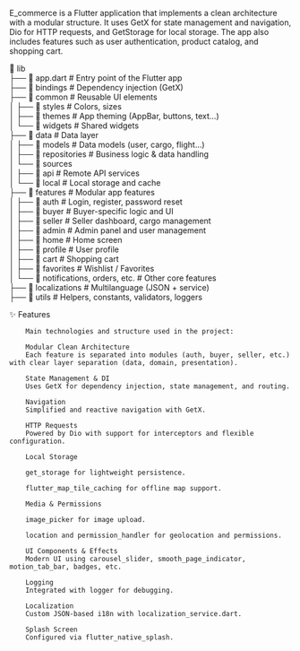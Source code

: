 E_commerce is a Flutter application that implements a clean architecture with a modular structure. It uses GetX for state management and navigation, Dio for HTTP requests, and GetStorage for local storage. The app also includes features such as user authentication, product catalog, and shopping cart.


📁 lib  
├── 📄 app.dart                      # Entry point of the Flutter app  
├── 📁 bindings                     # Dependency injection (GetX)  
├── 📁 common                       # Reusable UI elements  
│   ├── 📁 styles                   # Colors, sizes  
│   ├── 📁 themes                   # App theming (AppBar, buttons, text…)  
│   └── 📁 widgets                  # Shared widgets  
├── 📁 data                         # Data layer  
│   ├── 📁 models                   # Data models (user, cargo, flight…)  
│   ├── 📁 repositories             # Business logic & data handling  
│   └── 📁 sources  
│       ├── 📁 api                  # Remote API services  
│       └── 📁 local                # Local storage and cache  
├── 📁 features                     # Modular app features  
│   ├── 📁 auth                     # Login, register, password reset  
│   ├── 📁 buyer                    # Buyer-specific logic and UI  
│   ├── 📁 seller                   # Seller dashboard, cargo management  
│   ├── 📁 admin                    # Admin panel and user management  
│   ├── 📁 home                     # Home screen  
│   ├── 📁 profile                  # User profile  
│   ├── 📁 cart                     # Shopping cart  
│   ├── 📁 favorites                # Wishlist / Favorites  
│   └── 📁 notifications, orders, etc. # Other core features  
├── 📁 localizations                # Multilanguage (JSON + service)  
├── 📁 utils                        # Helpers, constants, validators, loggers  



✨ Features

        Main technologies and structure used in the project:

        Modular Clean Architecture
        Each feature is separated into modules (auth, buyer, seller, etc.) with clear layer separation (data, domain, presentation).

        State Management & DI
        Uses GetX for dependency injection, state management, and routing.

        Navigation
        Simplified and reactive navigation with GetX.

        HTTP Requests
        Powered by Dio with support for interceptors and flexible configuration.

        Local Storage

        get_storage for lightweight persistence.

        flutter_map_tile_caching for offline map support.

        Media & Permissions

        image_picker for image upload.

        location and permission_handler for geolocation and permissions.

        UI Components & Effects
        Modern UI using carousel_slider, smooth_page_indicator, motion_tab_bar, badges, etc.

        Logging
        Integrated with logger for debugging.

        Localization
        Custom JSON-based i18n with localization_service.dart.

        Splash Screen
        Configured via flutter_native_splash.